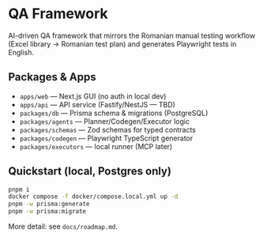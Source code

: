 # QA Framework

AI-driven QA framework that mirrors the Romanian manual testing workflow (Excel library → Romanian test plan) and generates Playwright tests in English.

## Packages & Apps
- `apps/web` — Next.js GUI (no auth in local dev)
- `apps/api` — API service (Fastify/NestJS — TBD)
- `packages/db` — Prisma schema & migrations (PostgreSQL)
- `packages/agents` — Planner/Codegen/Executor logic
- `packages/schemas` — Zod schemas for typed contracts
- `packages/codegen` — Playwright TypeScript generator
- `packages/executors` — local runner (MCP later)

## Quickstart (local, Postgres only)
```bash
pnpm i
docker compose -f docker/compose.local.yml up -d
pnpm -w prisma:generate
pnpm -w prisma:migrate
```

More detail: see `docs/roadmap.md`.



